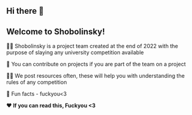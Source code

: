 ## Hi there 👋

## Welcome to Shobolinsky!




🙋‍♀️ Shobolinsky is a project team created at the end of 2022 with the purpose of slaying any university competition available

🌈 You can contribute on projects if you are part of the team on a project

👩‍💻 We post resources often, these will help you with understanding the rules of any competition

🍿 Fun facts - fuckyou<3

**❤️ If you can read this, Fuckyou <3**

